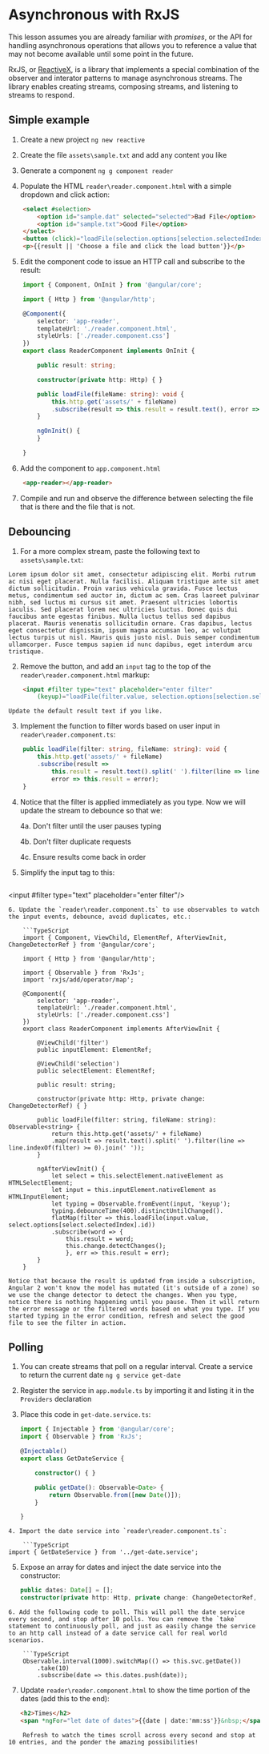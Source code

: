# Asynchronous with RxJS 

This lesson assumes you are already familiar with *promises*, or the API for handling asynchronous operations that allows you to reference a value that may not become available until some point in the future. 

RxJS, or [ReactiveX](http://reactivex.io/), is a library that implements a special combination of the observer and interator patterns to manage asynchronous streams. The library enables creating streams, composing streams, and listening to streams to respond. 

## Simple example 

1. Create a new project `ng new reactive` 

2. Create the file `assets\sample.txt` and add any content you like 

3. Generate a component `ng g component reader` 

4. Populate the HTML `reader\reader.component.html` with a simple dropdown and click action: 

```html
    <select #selection>
        <option id="sample.dat" selected="selected">Bad File</option>
        <option id="sample.txt">Good File</option>
    </select>
    <button (click)="loadFile(selection.options[selection.selectedIndex].id)">Load</button>
    <p>{{result || 'Choose a file and click the load button'}}</p>
```
5. Edit the component code to issue an HTTP call and subscribe to the result:

```TypeScript 
    import { Component, OnInit } from '@angular/core';

    import { Http } from '@angular/http';

    @Component({
        selector: 'app-reader',
        templateUrl: './reader.component.html',
        styleUrls: ['./reader.component.css']
    })
    export class ReaderComponent implements OnInit {

        public result: string;

        constructor(private http: Http) { }

        public loadFile(fileName: string): void {
            this.http.get('assets/' + fileName)
            .subscribe(result => this.result = result.text(), error => this.result = error);
        }

        ngOnInit() {
        }

    }
```
6. Add the component to `app.component.html` 

```html
    <app-reader></app-reader>
```

7. Compile and run and observe the difference between selecting the file that is there and the file that is not. 

## Debouncing 

1. For a more complex stream, paste the following text to `assets\sample.txt`: 

```
Lorem ipsum dolor sit amet, consectetur adipiscing elit. Morbi rutrum ac nisi eget placerat. Nulla facilisi. Aliquam tristique ante sit amet dictum sollicitudin. Proin varius vehicula gravida. Fusce lectus metus, condimentum sed auctor in, dictum ac sem. Cras laoreet pulvinar nibh, sed luctus mi cursus sit amet. Praesent ultricies lobortis iaculis. Sed placerat lorem nec ultricies luctus. Donec quis dui faucibus ante egestas finibus. Nulla luctus tellus sed dapibus placerat. Mauris venenatis sollicitudin ornare. Cras dapibus, lectus eget consectetur dignissim, ipsum magna accumsan leo, ac volutpat lectus turpis ut nisl. Mauris quis justo nisl. Duis semper condimentum ullamcorper. Fusce tempus sapien id nunc dapibus, eget interdum arcu tristique.
```

2. Remove the button, and add an `input` tag to the top of the `reader\reader.component.html` markup: 

```html
    <input #filter type="text" placeholder="enter filter" 
        (keyup)="loadFile(filter.value, selection.options[selection.selectedIndex].id)"/>
```
    Update the default result text if you like.

3. Implement the function to filter words based on user input in `reader\reader.component.ts`: 

```TypeScript 
    public loadFile(filter: string, fileName: string): void {
        this.http.get('assets/' + fileName)
        .subscribe(result =>
            this.result = result.text().split(' ').filter(line => line.indexOf(filter) >= 0).join(' '),
            error => this.result = error);
    }
```

4. Notice that the filter is applied immediately as you type. Now we will update the stream to debounce so that we: 

    4a. Don't filter until the user pauses typing 
    
    4b. Don't filter duplicate requests 

    4c. Ensure results come back in order 

5. Simplify the input tag to this: 

    ```html
<input #filter type="text" placeholder="enter filter"/>
```
6. Update the `reader\reader.component.ts` to use observables to watch the input events, debounce, avoid duplicates, etc.: 

    ```TypeScript
    import { Component, ViewChild, ElementRef, AfterViewInit, ChangeDetectorRef } from '@angular/core';

    import { Http } from '@angular/http';

    import { Observable } from 'RxJs';
    import 'rxjs/add/operator/map';

    @Component({
        selector: 'app-reader',
        templateUrl: './reader.component.html',
        styleUrls: ['./reader.component.css']
    })
    export class ReaderComponent implements AfterViewInit {

        @ViewChild('filter')
        public inputElement: ElementRef;

        @ViewChild('selection')
        public selectElement: ElementRef;

        public result: string;

        constructor(private http: Http, private change: ChangeDetectorRef) { }

        public loadFile(filter: string, fileName: string): Observable<string> {
            return this.http.get('assets/' + fileName)
            .map(result => result.text().split(' ').filter(line => line.indexOf(filter) >= 0).join(' '));
        }

        ngAfterViewInit() {
            let select = this.selectElement.nativeElement as HTMLSelectElement;
            let input = this.inputElement.nativeElement as HTMLInputElement;
            let typing = Observable.fromEvent(input, 'keyup');
            typing.debounceTime(400).distinctUntilChanged().
            flatMap(filter => this.loadFile(input.value, select.options[select.selectedIndex].id))
            .subscribe(word => {
                this.result = word;
                this.change.detectChanges();
                }, err => this.result = err);
        }
    }
```

    Notice that because the result is updated from inside a subscription, Angular 2 won't know the model has mutated (it's outside of a zone) so we use the change detector to detect the changes. When you type, notice there is nothing happening until you pause. Then it will return the error message or the filtered words based on what you type. If you started typing in the error condition, refresh and select the good file to see the filter in action.

## Polling 

1. You can create streams that poll on a regular interval. Create a service to return the current date `ng g service get-date`

2. Register the service in `app.module.ts` by importing it and listing it in the `Providers` declaration 

3. Place this code in `get-date.service.ts`:

    ```TypeScript 
    import { Injectable } from '@angular/core';
    import { Observable } from 'RxJs';

    @Injectable()
    export class GetDateService {

        constructor() { }

        public getDate(): Observable<Date> {
            return Observable.from([new Date()]);
        }

    }
```
4. Import the date service into `reader\reader.component.ts`: 

    ```TypeScript 
import { GetDateService } from '../get-date.service';
```
5. Expose an array for dates and inject the date service into the constructor: 

    ```TypeScript 
    public dates: Date[] = [];
    constructor(private http: Http, private change: ChangeDetectorRef, private svc: GetDateService) { }
```
6. Add the following code to poll. This will poll the date service every second, and stop after 10 polls. You can remove the `take` statement to continuously poll, and just as easily change the service to an http call instead of a date service call for real world scenarios. 

    ```TypeScript
    Observable.interval(1000).switchMap(() => this.svc.getDate())
        .take(10)
        .subscribe(date => this.dates.push(date));
```
7. Update `reader\reader.component.html` to show the time portion of the dates (add this to the end): 

    ```html
    <h2>Times</h2>
    <span *ngFor="let date of dates">{{date | date:'mm:ss'}}&nbsp;</span>
```
    Refresh to watch the times scroll across every second and stop at 10 entries, and the ponder the amazing possibilities! 